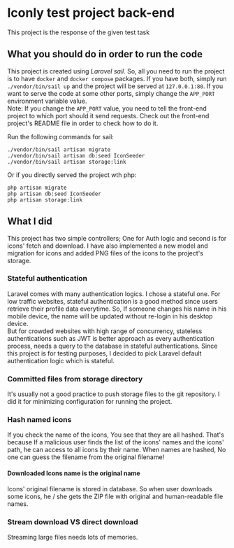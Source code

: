 # Iconly test project back-end
This project is the response of the given test task

## What you should do in order to run the code
This project is created using *Laravel sail*. So, all you need to run the project
is to have `docker` and `docker compose` packages. If you have both, simply run
`./vendor/bin/sail up` and the project will be served at `127.0.0.1:80`.
If you want to serve the code at some other ports, simply change the `APP_PORT`
environment variable value.  
Note: If you change the `APP_PORT` value, you need to tell the front-end project
to which port should it send requests. Check out the front-end project's README
file in order to check how to do it.

Run the following commands for sail:

```shell
./vendor/bin/sail artisan migrate
./vendor/bin/sail artisan db:seed IconSeeder
./vendor/bin/sail artisan storage:link
```

Or if you directly served the project wth php:

```shell
php artisan migrate
php artisan db:seed IconSeeder
php artisan storage:link
```

## What I did
This project has two simple controllers; One for Auth logic and second is for
icons' fetch and download. I have also implemented a new model and migration for
icons and added PNG files of the icons to the project's storage.

### Stateful authentication
Laravel comes with many authentication logics. I chose a stateful one. For low
traffic websites, stateful authentication is a good method since users retrieve
their profile data everytime. So, If someone changes his name in his mobile
device, the name will be updated without re-login in his desktop device.  
But for crowded websites with high range of concurrency, stateless authentications
such as JWT is better approach as every authentication process, needs a query to
the database in stateful authentications. Since this project is for testing
purposes, I decided to pick Laravel default authentication logic which is stateful.

### Committed files from storage directory
It's usually not a good practice to push storage files to the git repository.
I did it for minimizing configuration for running the project.

### Hash named icons
If you check the name of the icons, You see that they are all hashed. That's
because If a malicious user finds the list of the icons' names and the icons' path,
he can access to all icons by their name. When names are hashed, No one can guess
the filename from the original filename!

#### Downloaded Icons name is the original name
Icons' original filename is stored in database. So when user downloads some icons,
he / she gets the ZIP file with original and human-readable file names.

### Stream download VS direct download
Streaming large files needs lots of memories.
